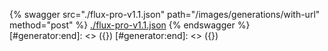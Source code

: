 [#generator:start]: <> ({ "template": "openapi" })
[#generator:start]: <> ({ "template": "openapi" })
{% swagger src="./flux-pro-v1.1.json" path="/images/generations/with-url" method="post" %}
[./flux-pro-v1.1.json](./flux-pro-v1.1.json)
{% endswagger %}
[#generator:end]: <> ({})
[#generator:end]: <> ({})
